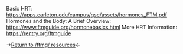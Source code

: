 Basic HRT: https://apps.carleton.edu/campus/gsc/assets/hormones_FTM.pdf
Hormones and the Body: A Brief Overview: https://www.ftmguide.org/hormonebasics.html
More HRT Information: https://rentry.org/ftmguide

->[Return to /ftmg/ resources](https://rentry.org/ftmg)<-